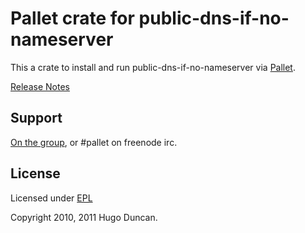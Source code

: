 # Pallet crate for public-dns-if-no-nameserver

This a crate to install and run public-dns-if-no-nameserver via [Pallet](http://pallet.github.com/pallet).

[Release Notes](https://github.com/pallet/public-dns-if-no-nameserver-crate/blob/master/ReleaseNotes.md)

## Support

[On the group](http://groups.google.com/group/pallet-clj), or #pallet on freenode irc.

## License

Licensed under [EPL](http://www.eclipse.org/legal/epl-v10.html)

Copyright 2010, 2011 Hugo Duncan.
